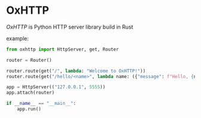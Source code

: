 # OxHTTP

*OxHTTP* is Python HTTP server library build in Rust

example:

```python
from oxhttp import HttpServer, get, Router

router = Router()

router.route(get("/", lambda: "Welcome to OxHTTP!"))
router.route(get("/hello/<name>", lambda name: ({"message": f"Hello, {name}!"}, 200)))

app = HttpServer(("127.0.0.1", 5555))
app.attach(router)

if __name__ == "__main__":
    app.run()
```